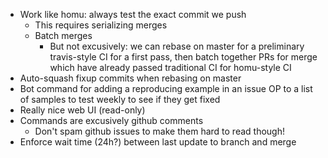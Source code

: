 - Work like homu: always test the exact commit we push
  - This requires serializing merges
  - Batch merges
    - But not excusively: we can rebase on master for a preliminary travis-style CI for a first pass, then batch together
      PRs for merge which have already passed traditional CI for homu-style CI
- Auto-squash fixup commits when rebasing on master
- Bot command for adding a reproducing example in an issue OP to a list of samples to test weekly to see if they get fixed
- Really nice web UI (read-only)
- Commands are excusively github comments
  - Don't spam github issues to make them hard to read though!
- Enforce wait time (24h?) between last update to branch and merge

